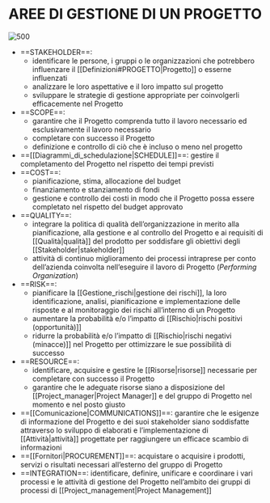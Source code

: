 # AREE DI GESTIONE DI UN PROGETTO
![500](aree_gestione.png)
- ==STAKEHOLDER==:
	- identificare le persone, i gruppi o le organizzazioni che potrebbero influenzare il [[Definizioni#PROGETTO|Progetto]] o esserne influenzati
	- analizzare le loro aspettative e il loro impatto sul progetto
	- sviluppare le strategie di gestione appropriate per coinvolgerli efficacemente nel Progetto
- ==SCOPE==:
	- garantire che il Progetto comprenda tutto il lavoro necessario ed esclusivamente il lavoro necessario
	- completare con successo il Progetto
	- definizione e controllo di ciò che è incluso o meno nel progetto
- ==[[Diagrammi_di_schedulazione|SCHEDULE]]==: gestire il completamento del Progetto nel rispetto dei tempi previsti
- ==COST==:
	- pianificazione, stima, allocazione del budget
	- finanziamento e stanziamento di fondi
	- gestione e controllo dei costi in modo che il Progetto possa essere completato nel rispetto del budget approvato
- ==QUALITY==:
	- integrare la politica di qualità dell’organizzazione in merito alla pianificazione, alla gestione e al controllo del Progetto e ai requisiti di [[Qualità|qualità]] del prodotto per soddisfare gli obiettivi degli [[Stakeholder|stakeholder]]
	- attività di continuo miglioramento dei processi intraprese per conto dell’azienda coinvolta nell’eseguire il lavoro di Progetto (_Performing Organization_)
- ==RISK==:
	- pianificare la [[Gestione_rischi|gestione dei rischi]], la loro identificazione, analisi, pianificazione e implementazione delle risposte e al monitoraggio dei rischi all’interno di un Progetto
	- aumentare la probabilità e/o l’impatto di [[Rischio|rischi positivi (opportunità)]]
	- ridurre la probabilità e/o l’impatto di [[Rischio|rischi negativi (minacce)]] nel Progetto per ottimizzare le sue possibilità di successo
- ==RESOURCE==:
	- identificare, acquisire e gestire le [[Risorse|risorse]] necessarie per completare con successo il Progetto
	- garantire che le adeguate risorse siano a disposizione del [[Project_manager|Project Manager]] e del gruppo di Progetto nel momento e nel posto giusto
- ==[[Comunicazione|COMMUNICATIONS]]==: garantire che le esigenze di informazione del Progetto e dei suoi stakeholder siano soddisfatte attraverso lo sviluppo di elaborati e l’implementazione di [[Attività|attività]] progettate per raggiungere un efficace scambio di informazioni
- ==[[Fornitori|PROCUREMENT]]==: acquistare o acquisire i prodotti, servizi o risultati necessari all’esterno del gruppo di Progetto
- ==INTEGRATION==: identificare, definire, unificare e coordinare i vari processi e le attività di gestione del Progetto nell’ambito dei gruppi di processi di [[Project_management|Project Management]]
